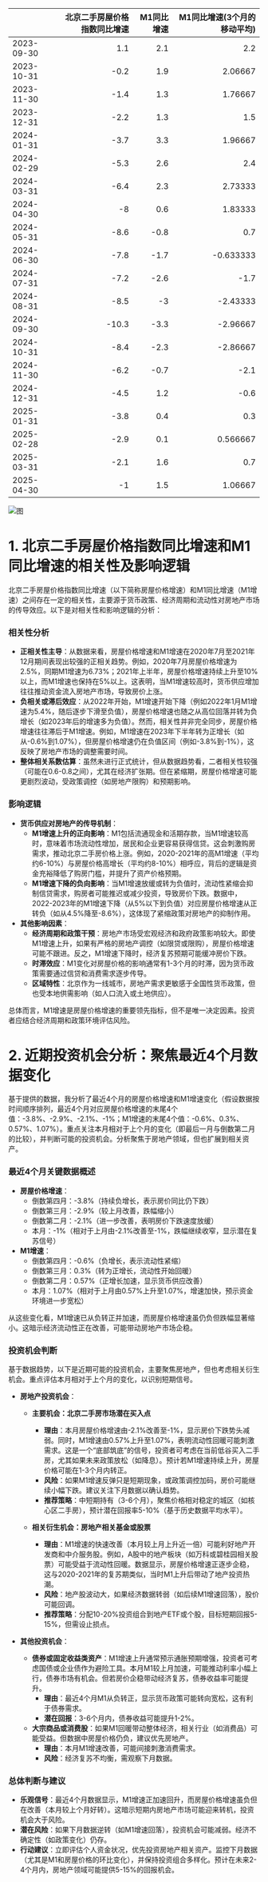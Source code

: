|            |   北京二手房屋价格指数同比增速 |   M1同比增速 |   M1同比增速(3个月的移动平均) |
|:-----------|-------------------------------:|-------------:|------------------------------:|
| 2023-09-30 |                            1.1 |          2.1 |                      2.2      |
| 2023-10-31 |                           -0.2 |          1.9 |                      2.06667  |
| 2023-11-30 |                           -1.4 |          1.3 |                      1.76667  |
| 2023-12-31 |                           -2.2 |          1.3 |                      1.5      |
| 2024-01-31 |                           -3.7 |          3.3 |                      1.96667  |
| 2024-02-29 |                           -5.3 |          2.6 |                      2.4      |
| 2024-03-31 |                           -6.4 |          2.3 |                      2.73333  |
| 2024-04-30 |                           -8   |          0.6 |                      1.83333  |
| 2024-05-31 |                           -8.6 |         -0.8 |                      0.7      |
| 2024-06-30 |                           -7.8 |         -1.7 |                     -0.633333 |
| 2024-07-31 |                           -7.2 |         -2.6 |                     -1.7      |
| 2024-08-31 |                           -8.5 |         -3   |                     -2.43333  |
| 2024-09-30 |                          -10.3 |         -3.3 |                     -2.96667  |
| 2024-10-31 |                           -8.4 |         -2.3 |                     -2.86667  |
| 2024-11-30 |                           -6.2 |         -0.7 |                     -2.1      |
| 2024-12-31 |                           -4.5 |          1.2 |                     -0.6      |
| 2025-01-31 |                           -3.8 |          0.4 |                      0.3      |
| 2025-02-28 |                           -2.9 |          0.1 |                      0.566667 |
| 2025-03-31 |                           -2.1 |          1.6 |                      0.7      |
| 2025-04-30 |                           -1   |          1.5 |                      1.06667  |

![图](home_price.png)

# 1. 北京二手房屋价格指数同比增速和M1同比增速的相关性及影响逻辑

北京二手房屋价格指数同比增速（以下简称房屋价格增速）和M1同比增速（M1增速）之间存在一定的相关性，主要源于货币政策、经济周期和流动性对房地产市场的传导效应。以下是对相关性和影响逻辑的分析：

### 相关性分析
- **正相关性主导**：从数据来看，房屋价格增速和M1增速在2020年7月至2021年12月期间表现出较强的正相关趋势。例如，2020年7月房屋价格增速为2.5%，同期M1增速为6.73%；2021年上半年，房屋价格增速持续上升至10%以上，而M1增速也保持在5%以上。这表明，当M1增速较高时，货币供应增加往往推动资金流入房地产市场，导致房价上涨。
- **负相关或滞后效应**：从2022年开始，M1增速开始下降（例如2022年1月M1增速为5.4%，随后逐步下滑至负值），房屋价格增速也随之从高位回落并转为负增长（如2023年后的增速多为负值）。然而，相关性并非完全同步，房屋价格增速往往滞后于M1增速。例如，M1增速在2023年下半年转为正增长（如从-0.6%到1.07%），但房屋价格增速仍在负值区间（例如-3.8%到-1%），这反映了房地产市场的调整需要时间。
- **整体相关系数估算**：虽然未进行正式统计，但从数据趋势看，二者相关性较强（可能在0.6-0.8之间），尤其在经济扩张期。但在紧缩期，房屋价格增速可能更剧烈波动，受政策调控（如房地产限购）和预期影响。

### 影响逻辑
- **货币供应对房地产的传导机制**：
  - **M1增速上升的正向影响**：M1包括流通现金和活期存款，当M1增速较高时，意味着市场流动性增加，居民和企业更容易获得信贷。这会刺激购房需求，推动北京二手房价格上涨。例如，2020-2021年的高M1增速（平均约6-10%）与房屋价格高增长（平均约8-10%）相呼应，背后的逻辑是资金充裕降低了购房门槛，并提升了资产价格预期。
  - **M1增速下降的负向影响**：当M1增速放缓或转为负值时，流动性紧缩会抑制信贷需求，购房者可能推迟或减少投资，导致房价下跌。数据中，2022-2023年的M1增速下降（从5%以下到负值）对应房屋价格增速从正转负（如从4.5%降至-8.6%），这体现了紧缩政策对房地产的抑制作用。
- **其他影响因素**：
  - **经济周期和政策干预**：房地产市场受宏观经济和政府政策影响较大。即使M1增速上升，如果有严格的房地产调控（如限贷或限购），房屋价格增速可能不跟进。反之，M1增速下降时，经济复苏预期可能缓冲房价下跌。
  - **时滞效应**：M1变化对房屋价格的影响通常有1-3个月的时滞，因为货币政策需要通过信贷和消费需求逐步传导。
  - **区域特性**：北京作为一线城市，房地产需求更敏感于全国性货币政策，但也受本地供需影响（如人口流入或土地供应）。

总体而言，M1增速是房屋价格增速的重要领先指标，但不是唯一决定因素。投资者应结合经济周期和政策环境评估风险。

# 2. 近期投资机会分析：聚焦最近4个月数据变化

基于提供的数据，我分析了最近4个月的房屋价格增速和M1增速变化（假设数据按时间顺序排列，最近4个月对应房屋价格增速的末尾4个值：-3.8%、-2.9%、-2.1%、-1%；M1增速的末尾4个值：-0.6%、0.3%、0.57%、1.07%）。重点关注本月相对于上个月的变化（即最后一月与倒数第二月的比较），并判断可能的投资机会。分析聚焦于房地产领域，但也扩展到相关资产。

### 最近4个月关键数据概述
- **房屋价格增速**：
  - 倒数第四月：-3.8%（持续负增长，表示房价同比仍下跌）
  - 倒数第三月：-2.9%（较上月改善，跌幅缩小）
  - 倒数第二月：-2.1%（进一步改善，表明房价下跌速度放缓）
  - 本月：-1%（相对于上月由-2.1%改善至-1%，跌幅继续收窄，显示潜在复苏信号）
- **M1增速**：
  - 倒数第四月：-0.6%（负增长，表示流动性紧缩）
  - 倒数第三月：0.3%（转为正增长，流动性开始回暖）
  - 倒数第二月：0.57%（正增长加速，显示货币供应改善）
  - 本月：1.07%（相对于上月由0.57%上升至1.07%，增速加快，预示资金环境进一步宽松）

从这些变化看，M1增速已从负转正并加速，而房屋价格增速虽仍负但跌幅显著缩小。这暗示经济流动性正在改善，可能带动房地产市场企稳。

### 投资机会判断
基于数据趋势，以下是近期可能的投资机会，主要聚焦房地产，但也考虑相关衍生机会。重点评估本月相对于上个月的变化，以识别短期信号。

- **房地产投资机会**：
  - **主要机会：北京二手房市场潜在买入点**  
    - **理由**：本月房屋价格增速由-2.1%改善至-1%，显示房价下跌势头减弱。同时，M1增速由0.57%上升至1.07%，表明流动性回暖可能刺激需求。这是一个“底部筑底”的信号，投资者可考虑在当前低谷买入二手房，尤其如果未来政策放松（如降息）。预计若M1增速持续上升，房屋价格可能在1-3个月内转正。
    - **风险**：如果M1增速反弹只是短期现象，或政策调控加码，房价可能继续小幅下跌。建议关注下月数据以确认趋势。
    - **推荐策略**：中短期持有（3-6个月），聚焦价格相对稳定的城区（如核心区二手房），预计潜在回报率5-10%（基于历史数据平均水平）。

  - **相关衍生机会：房地产相关基金或股票**  
    - **理由**：M1增速的快速改善（本月较上月上升近一倍）可能利好地产开发商和中介服务股。例如，A股中的地产板块（如万科或碧桂园相关股票）可能受益于流动性回暖。数据显示，房屋价格增速正逐步企稳，这与2020-2021年的复苏期类似，当时M1上升后带动了地产投资热潮。
    - **风险**：地产股波动大，如果经济数据转弱（如后续M1增速回落），股价可能回调。
    - **推荐策略**：分配10-20%投资组合到地产ETF或个股，目标短期回报5-15%，但需设止损点。

- **其他投资机会**：
  - **债券或固定收益类资产**：M1增速上升通常预示通胀预期增强，投资者可考虑国债或企业债作为避险工具。本月M1较上月加速，可能推动利率小幅上行，债券市场有机会。但若房价企稳带动经济复苏，债券收益率可能提升。
    - **理由**：最近4个月M1从负转正，显示货币政策可能转向宽松，这有利于债券需求。
    - **潜在回报**：3-6个月内，债券收益可能提升1-2%。
  - **大宗商品或消费股**：如果M1回暖带动整体经济，相关行业（如消费品）可能受益。但数据中房屋价格仍负，建议优先房地产。
    - **理由**：本月M1增速改善，可能间接刺激消费需求。
    - **风险**：经济复苏不均衡，需观察下月数据。

### 总体判断与建议
- **乐观信号**：最近4个月数据显示，M1增速正加速回升，而房屋价格增速虽负但在改善（本月较上个月好转）。这暗示短期内房地产市场可能迎来转机，投资机会大于风险。
- **潜在风险**：如果下月数据逆转（如M1增速回落），投资机会可能减弱。经济不确定性（如政策变化）仍存。
- **行动建议**：立即评估个人资金状况，优先投资房地产相关资产。监控下月数据（尤其是M1和房屋价格的环比变化），并保持投资组合多样化。预计在未来2-4个月内，房地产领域可能提供5-15%的回报机会。